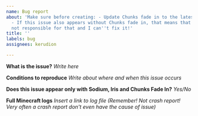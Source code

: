 ```yaml
---
name: Bug report
about: 'Make sure before creating: - Update Chunks fade in to the latest version;
  - If this issue also appears without Chunks fade in, that means that this mod is
  not responsible for that and I can''t fix it!'
title: ''
labels: bug
assignees: kerudion

---
```


**What is the issue?**
*Write here*

**Conditions to reproduce**
*Write about where and when this issue occurs*

**Does this issue appear only with Sodium, Iris and Chunks Fade In?**
*Yes/No*

**Full Minecraft logs**
*Insert a link to log file (Remember! Not crash report! Very often a crash report don't even have the cause of issue)*
